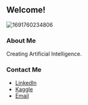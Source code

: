 ## Welcome! 

![1691760234806](https://github.com/mmmarchetti/mmmarchetti/assets/42682612/828a293d-7022-4416-b23c-941f97caa420)

### About Me
Creating Artificial Intelligence.

### Contact Me
- [LinkedIn](https://www.linkedin.com/in/mmmarchetti/)
- [Kaggle](https://www.kaggle.com/mmmarchetti)
- [Email](mailto:marcosmartins.marchetti@gmail.com)
